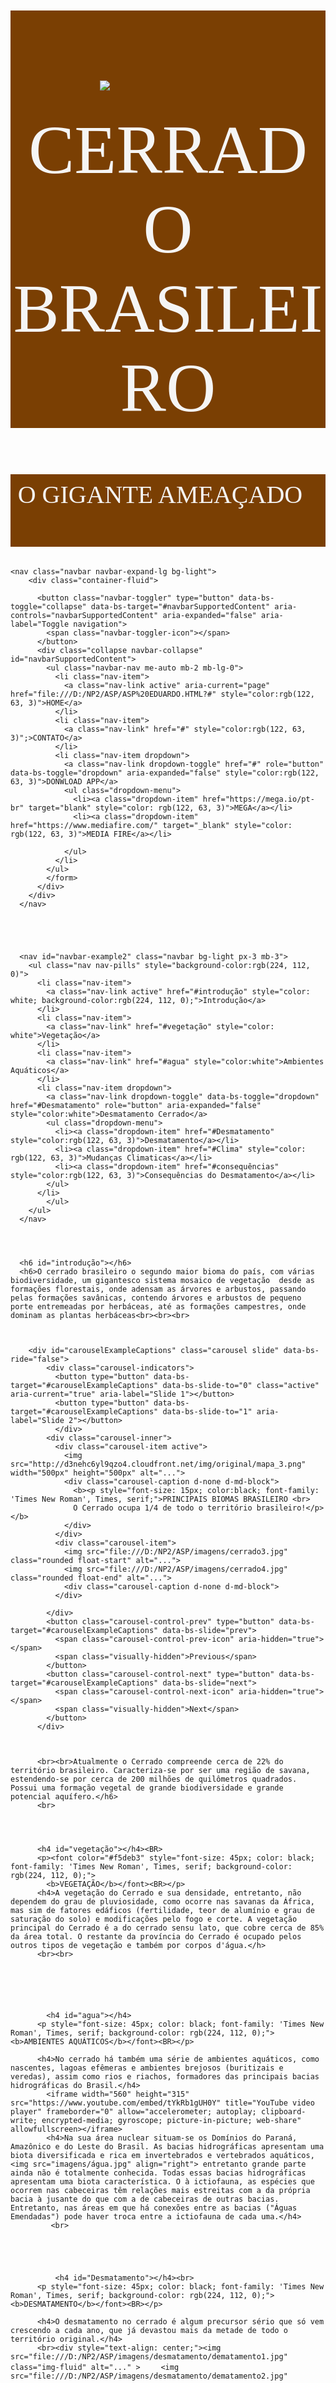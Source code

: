 <!DOCTYPE html>
<html lang="en">
<head>
    <meta charset="UTF-8">
    <meta name="viewport" content="width=device-width, initial-scale=1">
    <link href="bootstrap/css/bootstrap.min.css" rel="stylesheet">
    <script src="https://cdn.jsdelivr.net/npm/bootstrap@5.2.3/dist/js/bootstrap.bundle.min.js"></script>


<link rel="apple-touch-icon" sizes="180x180" href="file:///D:/NP2/ASP/%C3%ADcon/apple-touch-icon.png">
<link rel="icon" type="image/png" sizes="32x32" href="file:///D:/NP2/ASP/%C3%ADcon/favicon-32x32.png">
<link rel="icon" type="image/png" sizes="16x16" href="file:///D:/NP2/ASP/%C3%ADcon/favicon-16x16.png">
<link rel="manifest" href="file:///D:/NP2/ASP/%C3%ADcon/site.webmanifest">
<link rel="android" sizes="512x512" href="file:///D:/NP2/ASP/%C3%ADcon/android-chrome-512x512.png">
<link rel="android" sizes="192x192" href="file:///D:/NP2/ASP/%C3%ADcon/android-chrome-192x192.png">

<title>CERRADO</title>
    
<style type="text/css">    

@font-face {
    font-family: 'love';
    src: url('fonts/kapungorange.ttf.ttf') format('truetype');
    font-weight: normal;
    font-style: normal;
}

@font-face {
    font-family: 'h2';
    src: url('fonts/TT\ Rationalist\ Trial\ Light.ttf') format('truetype');
    font-size: normal;
    font-weight: normal;
}
@font-face {
    font-family: 'cerrado2';
    src: url('fonts/secret.ttf') format('truetype');
    font-size: normal;
    font-weight: normal;
}
h1{
    font-family: 'love', times;
    font-size: 110px;
    font-weight: normal;    
    height: normal;
    width: normal;
    background-color: rgb(122, 63, 3);
    text-align:center;
    color: whitesmoke;

    }

h2{
    font-family: "cerrado2";
    font-size: 40px;
    font-weight: normal;
    text-align: right;
    height: auto;
    width: auto;
    background-color: rgb(122, 63, 3);
    color: whitesmoke 
}
h6{
    background-color: wheat;
    font-size: 25px;
    font-family:'h2'  
}
h5{
    font-family: 'Times New Roman', Times, serif;
    text-align: left;
    font-size: 35px;

}
h4{
    font-family: 'h2';
    color: black;
    text-align: justify;
    font-size: 25px;
}

iframe{
  display: block;
  margin: auto;
}

</style>

</head>
<body>
    <h1 aling="center" height="auto" width="auto"><img src="file:///D:/NP2/ASP/imagens/LOBO%20CERRADO.jpg">ﾠﾠCERRADO BRASILEIRO
    <h2>O GIGANTE AMEAÇADOﾠﾠ</h2></h1>


    <nav class="navbar navbar-expand-lg bg-light">
        <div class="container-fluid">

          <button class="navbar-toggler" type="button" data-bs-toggle="collapse" data-bs-target="#navbarSupportedContent" aria-controls="navbarSupportedContent" aria-expanded="false" aria-label="Toggle navigation">
            <span class="navbar-toggler-icon"></span>
          </button>
          <div class="collapse navbar-collapse" id="navbarSupportedContent">
            <ul class="navbar-nav me-auto mb-2 mb-lg-0">
              <li class="nav-item">
                <a class="nav-link active" aria-current="page" href="file:///D:/NP2/ASP/ASP%20EDUARDO.HTML?#" style="color:rgb(122, 63, 3)">HOME</a>
              </li>
              <li class="nav-item">
                <a class="nav-link" href="#" style="color:rgb(122, 63, 3)";>CONTATO</a>
              </li>
              <li class="nav-item dropdown">
                <a class="nav-link dropdown-toggle" href="#" role="button" data-bs-toggle="dropdown" aria-expanded="false" style="color:rgb(122, 63, 3)">DONWLOAD APP</a>
                <ul class="dropdown-menu">
                  <li><a class="dropdown-item" href="https://mega.io/pt-br" target="blank" style="color: rgb(122, 63, 3)">MEGA</a></li>
                  <li><a class="dropdown-item" href="https://www.mediafire.com/" target="_blank" style="color: rgb(122, 63, 3)">MEDIA FIRE</a></li>

                </ul>
              </li>
            </ul>
            </form>
          </div>
        </div>
      </nav>





      <nav id="navbar-example2" class="navbar bg-light px-3 mb-3">
        <ul class="nav nav-pills" style="background-color:rgb(224, 112, 0)">
          <li class="nav-item">
            <a class="nav-link active" href="#introdução" style="color: white; background-color:rgb(224, 112, 0);">Introdução</a>
          </li>
          <li class="nav-item">
            <a class="nav-link" href="#vegetação" style="color: white">Vegetação</a>
          </li> 
          <li class="nav-item">
            <a class="nav-link" href="#agua" style="color:white">Ambientes Aquáticos</a>
          </li>
          <li class="nav-item dropdown">
            <a class="nav-link dropdown-toggle" data-bs-toggle="dropdown" href="#Desmatamento" role="button" aria-expanded="false" style="color:white">Desmatamento Cerrado</a>
            <ul class="dropdown-menu">
              <li><a class="dropdown-item" href="#Desmatamento" style="color:rgb(122, 63, 3)">Desmatamento</a></li>
              <li><a class="dropdown-item" href="#Clima" style="color: rgb(122, 63, 3)">Mudanças Climaticas</a></li>
              <li><a class="dropdown-item" href="#consequências" style="color:rgb(122, 63, 3)">Consequências do Desmatamento</a></li>
            </ul>
          </li>
            </ul>
        </ul>
      </nav>



      
      <h6 id="introdução"></h6>
      <h6>O cerrado brasileiro o segundo maior bioma do país, com várias biodiversidade, um gigantesco sistema mosaico de vegetação  desde as formações florestais, onde adensam as árvores e arbustos, passando pelas formações savânicas, contendo árvores e arbustos de pequeno porte entremeadas por herbáceas, até as formações campestres, onde dominam as plantas herbáceas<br><br><br>
       
        
        
        <div id="carouselExampleCaptions" class="carousel slide" data-bs-ride="false">
            <div class="carousel-indicators">
              <button type="button" data-bs-target="#carouselExampleCaptions" data-bs-slide-to="0" class="active" aria-current="true" aria-label="Slide 1"></button>
              <button type="button" data-bs-target="#carouselExampleCaptions" data-bs-slide-to="1" aria-label="Slide 2"></button>
              </div>
            <div class="carousel-inner">
              <div class="carousel-item active">
                <img src="http://d3nehc6yl9qzo4.cloudfront.net/img/original/mapa_3.png" width="500px" height="500px" alt="...">
                <div class="carousel-caption d-none d-md-block">
                  <b><p style="font-size: 15px; color:black; font-family: 'Times New Roman', Times, serif;">PRINCIPAIS BIOMAS BRASILEIRO <br>
                  O Cerrado ocupa 1/4 de todo o território brasileiro!</p></b>
                </div>
              </div>
              <div class="carousel-item">
                <img src="file:///D:/NP2/ASP/imagens/cerrado3.jpg" class="rounded float-start" alt="...">
                <img src="file:///D:/NP2/ASP/imagens/cerrado4.jpg" class="rounded float-end" alt="...">
                <div class="carousel-caption d-none d-md-block">
              </div>
              
            </div>
            <button class="carousel-control-prev" type="button" data-bs-target="#carouselExampleCaptions" data-bs-slide="prev">
              <span class="carousel-control-prev-icon" aria-hidden="true"></span>
              <span class="visually-hidden">Previous</span>
            </button>
            <button class="carousel-control-next" type="button" data-bs-target="#carouselExampleCaptions" data-bs-slide="next">
              <span class="carousel-control-next-icon" aria-hidden="true"></span>
              <span class="visually-hidden">Next</span>
            </button>
          </div>
          
          
          
          <br><br>Atualmente o Cerrado compreende cerca de 22% do território brasileiro. Caracteriza-se por ser uma região de savana, estendendo-se por cerca de 200 milhões de quilômetros quadrados. Possui uma formação vegetal de grande biodiversidade e grande potencial aquífero.</h6>
          <br>




          <h4 id="vegetação"></h4><BR>
          <p><font color="#f5deb3" style="font-size: 45px; color: black; font-family: 'Times New Roman', Times, serif; background-color: rgb(224, 112, 0);">
            <b>VEGETAÇÃO</b></font><BR></p>
          <h4>A vegetação do Cerrado e sua densidade, entretanto, não dependem do grau de pluviosidade, como ocorre nas savanas da África, mas sim de fatores edáficos (fertilidade, teor de alumínio e grau de saturação do solo) e modificações pelo fogo e corte. A vegetação principal do Cerrado é a do cerrado sensu lato, que cobre cerca de 85% da área total. O restante da província do Cerrado é ocupado pelos outros tipos de vegetação e também por corpos d'água.</h>
          <br><br>





             
            <h4 id="agua"></h4>
          <p style="font-size: 45px; color: black; font-family: 'Times New Roman', Times, serif; background-color: rgb(224, 112, 0);"><b>AMBIENTES AQUÁTICOS</b></font><BR></p>
            
          <h4>No cerrado há também uma série de ambientes aquáticos, como nascentes, lagoas efêmeras e ambientes brejosos (buritizais e veredas), assim como rios e riachos, formadores das principais bacias hidrográficas do Brasil.</h4>
            <iframe width="560" height="315" src="https://www.youtube.com/embed/tYkRb1gUH0Y" title="YouTube video player" frameborder="0" allow="accelerometer; autoplay; clipboard-write; encrypted-media; gyroscope; picture-in-picture; web-share" allowfullscreen></iframe>
            <h4>Na sua área nuclear situam-se os Domínios do Paraná, Amazônico e do Leste do Brasil. As bacias hidrográficas apresentam uma biota diversificada e rica em invertebrados e vertebrados aquáticos, <img src="imagens/água.jpg" align="right"> entretanto grande parte ainda não é totalmente conhecida. Todas essas bacias hidrográficas apresentam uma biota característica. O à ictiofauna, as espécies que ocorrem nas cabeceiras têm relações mais estreitas com a da própria bacia à jusante do que com a de cabeceiras de outras bacias. Entretanto, nas áreas em que há conexões entre as bacias ("Águas Emendadas") pode haver troca entre a ictiofauna de cada uma.</h4> 
             <br>





              <h4 id="Desmatamento"></h4><br>
          <p style="font-size: 45px; color: black; font-family: 'Times New Roman', Times, serif; background-color: rgb(224, 112, 0);"><b>DESMATAMENTO</b></font><BR></p>
            
          <h4>O desmatamento no cerrado é algum precursor sério que só vem crescendo a cada ano, que já devastou mais da metade de todo o território original.</h4>  
          <br><div style="text-align: center;"><img src="file:///D:/NP2/ASP/imagens/desmatamento/dematamento1.jpg" class="img-fluid" alt="..." >ﾠﾠﾠ<img src="file:///D:/NP2/ASP/imagens/desmatamento/dematamento2.jpg" class="img-fluid" alt="...">ﾠﾠﾠ<img src="file:///D:/NP2/ASP/imagens/desmatamento/dematamento3.jpg" class="img-fluid" alt="...">ﾠﾠﾠ<img src="file:///D:/NP2/ASP/imagens/desmatamento/dematamento4.jpg" class="img-fluid" alt="..."></div>
          <br><h4>O cerrado vem sofrendo um grande aravamento de seu ecossistema, principalmente nas útlimas décadas. De acordo com o Instituto Brasileiro de Geografia e Estatística (IBGE), entre 2001 e 2019, o cerrado perdeu mais de 157 mil km² de área verde. Isso representa cerca de 18% de toda a vegetação do bioma. As principais causas do desmatamento no cerrado são a expansão da agricultura, a pecuária e a construção de rodovias e ferrovias. Com a finalidade de criar pastagens para a produção de gado, há uma grande remoção da vegetação do cerrado, o que não só afeta o habitat dos animais nativos, mas também reduz a capacidade do bioma de reter água e portanto, aumenta a intensidade e frequência de secas</h4>
          <br><br>






          <h4 id="Clima"></h4><br>
      <p style="font-size: 45px; color: white; font-family: 'Times New Roman', Times, serif; background-color: rgb(224, 112, 0); text-align: right;"><b>Mudanças Clima</b></font><BR></p>
        <h4>Tanto no cerrado quanto nos outros biomas, quanto mais desmata, mais emissão de gases de efeito estufa, mais calor, mais queimadas, mais ocorrências de incidentes naturais com chuvas intensas em curto espaço de tempo, ventos extremos em locais que jamais ocorreram, como em Santa Catarina no primeiro semestre deste ano.<img src="file:///D:/NP2/ASP/imagens/desmatamento/dematamento8.jpg" class="img-fluid" align="right" width="263"><img src="file:///D:/NP2/ASP/imagens/desmatamento/dematamento6.jpg" class="img-fluid"  style="position: absolute; top: 2770x; left: 850px;"> <br><img src="file:///D:/NP2/ASP/imagens/desmatamento/imagem%20mudan%C3%A7as%20clim%C3%A1ticas.png" class="rounded float-start" alt="..."><br><br><br><br><br>Ao queimar a vegetação, são novamente liberados gases do efeito estufa na atmosfera, e potencializando as mudanças climáticas, que por sua vez causam aumento de temperatura e clima mais seco em diversas regiões do mundo</h4>
        <br><br><br><br>




        <h4 id="consequências"></h4><br><br>
          <p style="font-size: 45px; color: white; font-family: 'Times New Roman', Times, serif; background-color: rgb(224, 112, 0); text-align: right;"><b>Consequências do desmatamento</b></font><BR></p>
<br><br>





        <div style="text-align:center">
<figure class="image" style="display:inline-block">
  <img alt="Gráfico do desmatamento do Cerrado elaborado com dados do Prodes – Inpe." height="321" src="file:///D:/NP2/ASP/imagens/desmatamento/desmatamento%20cerrado.jpg" width="600" loading="lazy" pinger-seen="true">
<figcaption style="font-size: 13px;">Gráfico elaborado com dados do Prodes – Inpe.</figcaption>
</figure>
</div>
<br>
<h5>Algumas consequências do desmatamento são:</h5>
<ul style="font-family: 'Times New Roman', serif; font-size: 20px;">
  <li>Desequilíbrio ambiental, afetando a falna e a flora, organismos e populações que vivem na área de cobertura desse bioma.</li><br>   
  <li>Morte de animais e plantas, o que pode levar muitas espécies à extinção e provocar a perda da biodiversidade do Cerrado, que é a terceira maior do Brasil.</li><br>
  <li>Maior suscetibilidade dos solos à erosão, fragilizando a sua estrutura, e à lixiviação.</li><br>
  <li>Poluição dos solos e dos corpos hídricos (rios e aquíferos), o que se deve também ao aumento da atividade agropecuária.</li><br>
  <li>Poluição atmosférica pelo menor retenção de carbono e pelas queimadas provocadas pela ação humana.</li><br>
  <li>Extinção de nascentes (ou cabeceiras) de rios e menos recarga dos aquíferos.</li>
</ul>






<footer style="background-color: #8B4513; color: #fff; padding: 17px; font-family: 'Times New Roman', serif;">
  <p style="text-align: center;">Imagens utilizadas sob licença Creative Commons.</p>
  <p style="text-align: center;">&copy; 2023 Todos os direitos reservados.</p>
  <hr>
  <div style="text-align: center; font-size: 25px; font-family: 'h2';">ONGs</BR></div>
  <div style="display: flex; justify-content: center;">
     <div style="margin-right: 50px;">
      <h3>Cavaleiro de Jorge</h3>
    </div>
    <div style="margin-right: 50px;">
      <h3>Associação Preservação da Flora</h3>
    </div>
    <div>
      <h3>Instituto de Desenvolvimento Sustentável do Cerrado</h3>
    </div>
  </div>
</footer>

</body>
</html>
